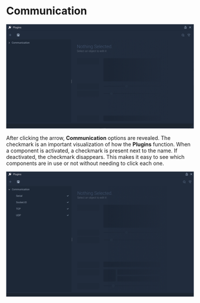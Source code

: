 # Communication

![](../../../.gitbook/assets/pluginsstart.png)

After clicking the arrow, **Communication** options are revealed. The checkmark is an important visualization of how the **Plugins** function. When a component is activated, a checkmark is present next to the name. If deactivated, the checkmark disappears. This makes it easy to see which components are in use or not without needing to click each one. 

![](../../../.gitbook/assets/pluginsnew2.png)